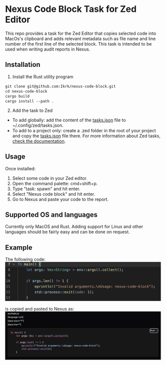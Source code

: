 # Nexus Code Block Task for Zed Editor
This repo provides a task for the Zed Editor that copies selected code into MacOs's clipboard and adds relevant metadata such as file name and line number of the first line of the selected block. This task is intended to be used when writing audit reports in Nexus.

## Installation

1. Install the Rust utility program
```console
git clone git@github.com:Ikrk/nexus-code-block.git
cd nexus-code-block
cargo build
cargo install --path .
```

2. Add the task to Zed
- To add globally: add the content of the [tasks.json](tasks.json) file to ~/.config/zed/tasks.json.
- To add to a project only: create a .zed folder in the root of your project and copy the [tasks.json](tasks.json) file there.
For more information about Zed tasks, [check the documentation](https://zed.dev/docs/tasks).

## Usage
Once installed:
1. Select some code in your Zed editor.
2. Open the command palette: cmd+shift+p.
3. Type "task: spawn" and hit enter.
4. Select "Nexus code block" and hit enter.
5. Go to Nexus and paste your code to the report.


## Supported OS and languages
Currently only MacOS and Rust. Adding support for Linux and other languages should be fairly easy and can be done on request.

## Example
The following code:
![editor_code_block.png](editor_code_block.png)

is copied and pasted to Nexus as:
![nexus_code_block.png](nexus_code_block.png)
